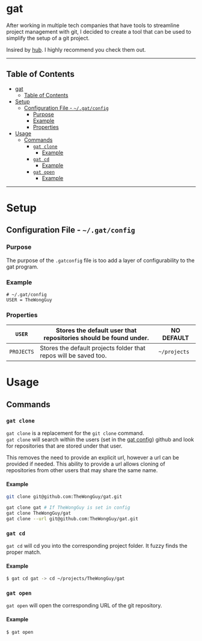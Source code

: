 # gat
After working in multiple tech companies that have tools to streamline project management with git,
I decided to create a tool that can be used to simplify the setup of a git project.

Insired by [hub](https://github.com/github/hub). I highly recommend you check them out.

---
## Table of Contents
- [gat](#gat)
  - [Table of Contents](#table-of-contents)
- [Setup](#setup)
  - [Configuration File - `~/.gat/config`](#configuration-file---gatconfig)
    - [Purpose](#purpose)
    - [Example](#example)
    - [Properties](#properties)
- [Usage](#usage)
  - [Commands](#commands)
    - [`gat clone`](#gat-clone)
      - [Example](#example-1)
    - [`gat cd`](#gat-cd)
      - [Example](#example-2)
    - [`gat open`](#gat-open)
      - [Example](#example-3)
---
# Setup  
## Configuration File - `~/.gat/config`  
### Purpose  
The purpose of the `.gatconfig` file is too add a layer of configurability to the gat program.
### Example
```
# ~/.gat/config
USER = TheWongGuy
```
### Properties


|   `USER`   | Stores the default user that repositories should be found under. | NO DEFAULT   |
|:----------:|------------------------------------------------------------------|--------------|
| `PROJECTS` | Stores the default projects folder that repos will be saved too. | `~/projects` |

# Usage
## Commands
### `gat clone`
`gat clone` is a replacement for the `git clone` command.  
`gat clone` will search within the users (set in the [gat config](#configuration-file---gatconfig)) github and look for repositories that are stored under that user.

This removes the need to provide an explicit url, however a url can be provided if needed. This ability to provide a url allows cloning of repositories from other users that may share the same name.

#### Example
```bash
git clone git@github.com:TheWongGuy/gat.git

gat clone gat # If TheWongGuy is set in config
gat clone TheWongGuy/gat
gat clone --url git@github.com:TheWongGuy/gat.git
```

### `gat cd`
`gat cd` will cd you into the corresponding project folder. It fuzzy finds the proper match.

#### Example
```bash
$ gat cd gat -> cd ~/projects/TheWongGuy/gat
```

### `gat open`
`gat open` will open the corresponding URL of the git repository.

#### Example
```bash
$ gat open
```
